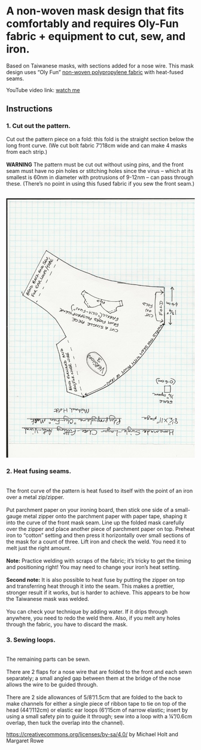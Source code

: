 # A non-woven mask design that fits comfortably and requires Oly-Fun fabric + equipment to cut, sew, and iron.

Based on Taiwanese masks, with sections added for a nose wire. This mask design uses  “Oly Fun” <a href="https://makermask.org/materials/"> non-woven polypropylene fabric</a> with heat-fused seams.

YouTube video link: <a href="https://youtu.be/R86P_F-uSVw">watch me</a>

## Instructions

### 1. Cut out the pattern.
Cut out the pattern piece on a fold: this fold is the straight section below the long front curve. (We cut bolt fabric 7”/18cm wide and can make 4 masks from each strip.)</br>
<br>**WARNING** The pattern must be cut out without using pins, and the front seam must have no pin holes or stitching holes since the virus – which at its smallest is 60nm in diameter with protrusions of 9-12nm – can pass through these. (There’s no point in using this fused fabric if you sew the front seam.)</br>
<br>

![mask template](/Mask%20Visual%20Template/Oly%20Fun%20Mask%20design%203.jpg)

### 2. Heat fusing seams.
<br>The front curve of the pattern is heat fused to itself with the point of an iron over a metal zip/zipper.</br>
<br>Put parchment paper on your ironing board, then stick one side of a small-gauge metal zipper onto the parchment paper with paper tape, shaping it into the curve of the front mask seam. Line up the folded mask carefully over the zipper and place another piece of parchment paper on top. Preheat iron to “cotton” setting and then press it horizontally over small sections of the mask for a count of three. Lift iron and check the weld. You need it to melt just the right amount.</br> <br>**Note:** Practice welding with scraps of the fabric; it’s tricky to get the timing and positioning right! You may need to change your iron’s heat setting.</br>
<br>**Second note:** It is also possible to heat fuse by putting the zipper on top and transferring heat through it into the seam. This makes a prettier, stronger result if it works, but is harder to achieve. This appears to be how the Taiwanese mask was welded.</br>
<br>You can check your technique by adding water. If it drips through anywhere, you need to redo the weld there. Also, if you melt any holes through the fabric, you have to discard the mask.</br>

### 3. Sewing loops.
<br>The remaining parts can be sewn.</br> 
<br>There are 2 flaps for a nose wire that are folded to the front and each sewn separately; a small angled gap between them at the bridge of the nose allows the wire to be guided through.</br> 
</br>There are 2 side allowances of 5/8”/1.5cm that are folded to the back to make channels for either a single piece of ribbon tape to tie on top of the head (44”/112cm) or elastic ear loops (6”/15cm of narrow elastic; insert by using a small safety pin to guide it through; sew into a loop with a ¼”/0.6cm overlap, then tuck the overlap into the channel).  

https://creativecommons.org/licenses/by-sa/4.0/
 by Michael Holt and Margaret Rowe
